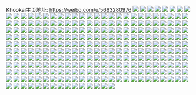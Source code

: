 Khookai主页地址: https://weibo.com/u/5663280976 
![](https://wx4.sinaimg.cn/mw2000/006bgy5yly1h9favz2rlxj31o02804qq.jpg) 
![](https://wx4.sinaimg.cn/mw2000/006bgy5yly1h9faw51exaj31o0280u0x.jpg) 
![](https://wx4.sinaimg.cn/mw2000/006bgy5yly1h9faw8nnwsj31o0280qv5.jpg) 
![](https://wx4.sinaimg.cn/mw2000/006bgy5yly1h9fawdqttbj31o02804qq.jpg) 
![](https://wx4.sinaimg.cn/mw2000/006bgy5yly1h9faxo1thsj31o0280x6p.jpg) 
![](https://wx4.sinaimg.cn/mw2000/006bgy5yly1h9fawmiu15j31o01o0e81.jpg) 
![](https://wx4.sinaimg.cn/mw2000/006bgy5yly1h9fawra2efj31o02804qq.jpg) 
![](https://wx4.sinaimg.cn/mw2000/006bgy5yly1h9favu3oujj31o01o0hdt.jpg) 
![](https://wx4.sinaimg.cn/mw2000/006bgy5yly1h9e0rjrc2ej32c02c01ky.jpg) 
![](https://wx4.sinaimg.cn/mw2000/006bgy5yly1h98aexlfymj32c02c0qv6.jpg) 
![](https://wx4.sinaimg.cn/mw2000/006bgy5yly1h976k7tqgfj31o02807wh.jpg) 
![](https://wx4.sinaimg.cn/mw2000/006bgy5yly1h976k9dl4bj31o02804qp.jpg) 
![](https://wx4.sinaimg.cn/mw2000/006bgy5yly1h976kap2a8j31o0280b29.jpg) 
![](https://wx4.sinaimg.cn/mw2000/006bgy5yly1h976kd94qgj31o0280e82.jpg) 
![](https://wx4.sinaimg.cn/mw2000/006bgy5yly1h976kfpmv5j32bc334qv6.jpg) 
![](https://wx4.sinaimg.cn/mw2000/006bgy5yly1h976kkx7hej31o0280kjm.jpg) 
![](https://wx4.sinaimg.cn/mw2000/006bgy5yly1h976kq4d5ij31o0280hdt.jpg) 
![](https://wx4.sinaimg.cn/mw2000/006bgy5yly1h976kt4whej32801o0e81.jpg) 
![](https://wx4.sinaimg.cn/mw2000/006bgy5yly1h976kxdfxrj31o0280hdt.jpg) 
![](https://wx4.sinaimg.cn/mw2000/006bgy5yly1h976kzdbkkj31o02804qp.jpg) 
![](https://wx4.sinaimg.cn/mw2000/006bgy5yly1h976k6awz7j31o02807wh.jpg) 
![](https://wx4.sinaimg.cn/mw2000/006bgy5yly1h976l1hhslj31o02804qp.jpg) 
![](https://wx4.sinaimg.cn/mw2000/006bgy5yly1h976l2eyfzj31o02804g2.jpg) 
![](https://wx4.sinaimg.cn/mw2000/006bgy5yly1h976mh2g7pj32bc334kjn.jpg) 
![](https://wx4.sinaimg.cn/mw2000/006bgy5yly1h976l5hr65j31o02804qq.jpg) 
![](https://wx4.sinaimg.cn/mw2000/006bgy5yly1h976mizk8pj31o0280kjm.jpg) 
![](https://wx4.sinaimg.cn/mw2000/006bgy5yly1h976l66ebgj31o0280nce.jpg) 
![](https://wx4.sinaimg.cn/mw2000/006bgy5yly1h976mky78pj31o0280hdu.jpg) 
![](https://wx4.sinaimg.cn/mw2000/006bgy5yly1h934rdu7zzj313z0u0ady.jpg) 
![](https://wx4.sinaimg.cn/mw2000/006bgy5yly1h934qbs69qj30u01sxn4m.jpg) 
![](https://wx4.sinaimg.cn/mw2000/006bgy5yly1h934qfje3fj30tu0tudnh.jpg) 
![](https://wx4.sinaimg.cn/mw2000/006bgy5yly1h934qd01ovj30ld0lognz.jpg) 
![](https://wx4.sinaimg.cn/mw2000/006bgy5yly1h8ixk7q1edj31o0280e82.jpg) 
![](https://wx4.sinaimg.cn/mw2000/006bgy5yly1h8ixkglgzyj31o01o0kjl.jpg) 
![](https://wx4.sinaimg.cn/mw2000/006bgy5yly1h8ixk9tht6j31o0280e82.jpg) 
![](https://wx4.sinaimg.cn/mw2000/006bgy5yly1h8ixke6r51j31o01o0e81.jpg) 
![](https://wx4.sinaimg.cn/mw2000/006bgy5yly1h8ixkbvijhj31o01o0x6p.jpg) 
![](https://wx4.sinaimg.cn/mw2000/006bgy5yly1h8ixkfde38j31o01o0e81.jpg) 
![](https://wx4.sinaimg.cn/mw2000/006bgy5yly1h8ggbp3euej32c0340kjm.jpg) 
![](https://wx4.sinaimg.cn/mw2000/006bgy5yly1h8ggbusltej30wi1yc4qp.jpg) 
![](https://wx4.sinaimg.cn/mw2000/006bgy5yly1h8ggby9qxkj32c0340kjm.jpg) 
![](https://wx4.sinaimg.cn/mw2000/006bgy5yly1h8ggd0mywnj30si1eojzb.jpg) 
![](https://wx4.sinaimg.cn/mw2000/006bgy5ygy1h8639ffdwxj30u00u0tfj.jpg) 
![](https://wx4.sinaimg.cn/mw2000/006bgy5ygy1h83gu2bwc3j30k30q976s.jpg) 
![](https://wx4.sinaimg.cn/mw2000/006bgy5ygy1h7onghe0gsj30u00u0wh7.jpg) 
![](https://wx4.sinaimg.cn/mw2000/006bgy5ygy1h6tltffijrj30u00u0t9k.jpg) 
![](https://wx4.sinaimg.cn/mw2000/006bgy5ygy1h6rcxdg31ej31lg340gte.jpg) 
![](https://wx4.sinaimg.cn/mw2000/006bgy5ygy1h6rcxvpiudj31lg3404qq.jpg) 
![](https://wx4.sinaimg.cn/mw2000/006bgy5ygy1h6rcxj2lczj31k03404qq.jpg) 
![](https://wx4.sinaimg.cn/mw2000/006bgy5ygy1h6rcxyo731j32xk240e82.jpg) 
![](https://wx4.sinaimg.cn/mw2000/006bgy5ygy1h6rcx38a4gj32c0340b2a.jpg) 
![](https://wx4.sinaimg.cn/mw2000/006bgy5ygy1h6rcxr2o9kj31fi0zjam0.jpg) 
![](https://wx4.sinaimg.cn/mw2000/006bgy5ygy1h6rcx5hoqlj31o0280n4h.jpg) 
![](https://wx4.sinaimg.cn/mw2000/006bgy5ygy1h6rcx6dbcej30u0140ta7.jpg) 
![](https://wx4.sinaimg.cn/mw2000/006bgy5ygy1h6e5ei0571j30u00u0wff.jpg) 
![](https://wx4.sinaimg.cn/mw2000/006bgy5ygy1h6e5eidsogj30u00u0q4a.jpg) 
![](https://wx4.sinaimg.cn/mw2000/006bgy5ygy1h6eaxw571aj30u00u0jsj.jpg) 
![](https://wx4.sinaimg.cn/mw2000/006bgy5ygy1h6e5eiufn4j30v80ql3yv.jpg) 
![](https://wx4.sinaimg.cn/mw2000/006bgy5ygy1h66azzxfa6j30tu0tu40h.jpg) 
![](https://wx4.sinaimg.cn/mw2000/006bgy5ygy1h60jszsjeij30u00u0ab4.jpg) 
![](https://wx4.sinaimg.cn/mw2000/006bgy5ygy1h60jt0eoj0j30u00u0abb.jpg) 
![](https://wx4.sinaimg.cn/mw2000/006bgy5ygy1h5w3992n64j30u00u0aap.jpg) 
![](https://wx4.sinaimg.cn/mw2000/006bgy5ygy1h5ffi32drcj30u00u00z3.jpg) 
![](https://wx4.sinaimg.cn/mw2000/006bgy5ygy1h5ffi5bjvnj30u02hynjq.jpg) 
![](https://wx4.sinaimg.cn/mw2000/006bgy5ygy1h5ffi43kshj30u00u0wie.jpg) 
![](https://wx4.sinaimg.cn/mw2000/006bgy5ygy1h5fhjl36gtj30u02hynle.jpg) 
![](https://wx4.sinaimg.cn/mw2000/006bgy5ygy1h5ffhy77w3j30u00u0q77.jpg) 
![](https://wx4.sinaimg.cn/mw2000/006bgy5ygy1h5ffi2kjxwj30u00u0dl8.jpg) 
![](https://wx4.sinaimg.cn/mw2000/006bgy5ygy1h5ffi4kr0oj30u00u0te3.jpg) 
![](https://wx4.sinaimg.cn/mw2000/006bgy5ygy1h5fkkm4r16j30u00u00wy.jpg) 
![](https://wx4.sinaimg.cn/mw2000/006bgy5ygy1h5fkkvkjerj30u00u0whz.jpg) 
![](https://wx4.sinaimg.cn/mw2000/006bgy5ygy1h4xnv2wncsj30u00u00yy.jpg) 
![](https://wx4.sinaimg.cn/mw2000/006bgy5ygy1h4xnv26jg9j30u0140wn1.jpg) 
![](https://wx4.sinaimg.cn/mw2000/006bgy5ygy1h4xnv3sxg2j30u00u046m.jpg) 
![](https://wx4.sinaimg.cn/mw2000/006bgy5ygy1h4xnv4ddejj30u0140wmj.jpg) 
![](https://wx4.sinaimg.cn/mw2000/006bgy5ygy1h4xn4pjgpcj30ql0z1q9k.jpg) 
![](https://wx4.sinaimg.cn/mw2000/006bgy5ygy1h4xnv4u8g8j30u0140wll.jpg) 
![](https://wx4.sinaimg.cn/mw2000/006bgy5ygy1h4xn1xo21uj30mm0sgtcz.jpg) 
![](https://wx4.sinaimg.cn/mw2000/006bgy5ygy1h4xn1urffsj30u00u0dm7.jpg) 
![](https://wx4.sinaimg.cn/mw2000/006bgy5ygy1h4xn1wtag4j30u01407b8.jpg) 
![](https://wx4.sinaimg.cn/mw2000/006bgy5ygy1h4xn1y9u32j30u00u0dl5.jpg) 
![](https://wx4.sinaimg.cn/mw2000/006bgy5ygy1h4xnv5fpx1j30u012gaip.jpg) 
![](https://wx4.sinaimg.cn/mw2000/006bgy5ygy1h4xn1yo15xj30u0120gt9.jpg) 
![](https://wx4.sinaimg.cn/mw2000/006bgy5ygy1h4xn1xa91vj30ul0u00xl.jpg) 
![](https://wx4.sinaimg.cn/mw2000/006bgy5ygy1h4xn6zsei2j30u00u0n44.jpg) 
![](https://wx4.sinaimg.cn/mw2000/006bgy5ygy1h4xn1ssh40j30uw0u0434.jpg) 
![](https://wx4.sinaimg.cn/mw2000/006bgy5ygy1h4xn1tsprdj30u00u0jyu.jpg) 
![](https://wx4.sinaimg.cn/mw2000/006bgy5ygy1h4xnv5uaruj30u00u0qaa.jpg) 
![](https://wx4.sinaimg.cn/mw2000/006bgy5ygy1h4xnv3bpylj30u0140jzg.jpg) 
![](https://wx4.sinaimg.cn/mw2000/006bgy5ygy1h4kukphke5j31400u0do6.jpg) 
![](https://wx4.sinaimg.cn/mw2000/006bgy5ygy1h4kukr9pl9j30u0140463.jpg) 
![](https://wx4.sinaimg.cn/mw2000/006bgy5ygy1h4kukqgs1cj31400u0qb1.jpg) 
![](https://wx4.sinaimg.cn/mw2000/006bgy5ygy1h4kukrwmxwj31400u0jye.jpg) 
![](https://wx4.sinaimg.cn/mw2000/006bgy5ygy1h4kukueiv4j30u0190tf4.jpg) 
![](https://wx4.sinaimg.cn/mw2000/006bgy5ygy1h4kuktleuzj31400u0wll.jpg) 
![](https://wx4.sinaimg.cn/mw2000/006bgy5ygy1h4kukz6gtvj30u00u0te8.jpg) 
![](https://wx4.sinaimg.cn/mw2000/006bgy5ygy1h4kukuyf75j30u018xjxn.jpg) 
![](https://wx4.sinaimg.cn/mw2000/006bgy5ygy1h4kukymhotj30u00u0dma.jpg) 
![](https://wx4.sinaimg.cn/mw2000/006bgy5ygy1h4kukzpo0nj30u00u0443.jpg) 
![](https://wx4.sinaimg.cn/mw2000/006bgy5ygy1h4kul0t44aj30u01fldmj.jpg) 
![](https://wx4.sinaimg.cn/mw2000/006bgy5ygy1h4kul0bpugj30u01x9akf.jpg) 
![](https://wx4.sinaimg.cn/mw2000/006bgy5ygy1h4kukogs18j31870u0q9b.jpg) 
![](https://wx4.sinaimg.cn/mw2000/006bgy5ygy1h4j7wdrvcmj328w400u10.jpg) 
![](https://wx4.sinaimg.cn/mw2000/006bgy5ygy1h4j7vuftabj328w4007wk.jpg) 
![](https://wx4.sinaimg.cn/mw2000/006bgy5ygy1h4j7wkvw1rj328w400hdw.jpg) 
![](https://wx4.sinaimg.cn/mw2000/006bgy5ygy1h4j7w5ljisj340028we82.jpg) 
![](https://wx4.sinaimg.cn/mw2000/006bgy5ygy1h4j7v5i2szj31pd3407wi.jpg) 
![](https://wx4.sinaimg.cn/mw2000/006bgy5ygy1h4j7uw6ix8j32bz340x6r.jpg) 
![](https://wx4.sinaimg.cn/mw2000/006bgy5ygy1h4j7vd0vtvj32as340e83.jpg) 
![](https://wx4.sinaimg.cn/mw2000/006bgy5ygy1h4j7v2mp10j31q53404qq.jpg) 
![](https://wx4.sinaimg.cn/mw2000/006bgy5ygy1h4j7uzygqwj31qw340qv5.jpg) 
![](https://wx4.sinaimg.cn/mw2000/006bgy5ygy1h4j7uxwcgwj31qp3407wh.jpg) 
![](https://wx4.sinaimg.cn/mw2000/006bgy5ygy1h4j7v93l1mj32ab340npe.jpg) 
![](https://wx4.sinaimg.cn/mw2000/006bgy5ygy1h4j7wrdqtaj32o04007wj.jpg) 
![](https://wx4.sinaimg.cn/mw2000/006bgy5ygy1h4j7w0o2fxj340028wu0z.jpg) 
![](https://wx4.sinaimg.cn/mw2000/006bgy5ygy1h4j7wveqmyj31o0280e4d.jpg) 
![](https://wx4.sinaimg.cn/mw2000/006bgy5ygy1h4j7xo4zraj32o0400b2c.jpg) 
![](https://wx4.sinaimg.cn/mw2000/006bgy5ygy1h4ha8wt8hrj322o3407wi.jpg) 
![](https://wx4.sinaimg.cn/mw2000/006bgy5ygy1h4ha97qgc5j31qx340u0x.jpg) 
![](https://wx4.sinaimg.cn/mw2000/006bgy5ygy1h4ha8zh3xdj322p3404qq.jpg) 
![](https://wx4.sinaimg.cn/mw2000/006bgy5ygy1h4ha93fkygj31qw25uqrf.jpg) 
![](https://wx4.sinaimg.cn/mw2000/006bgy5ygy1h4haawc9kyj33402h4b2a.jpg) 
![](https://wx4.sinaimg.cn/mw2000/006bgy5ygy1h4ha8tr8i0j328w2z0b29.jpg) 
![](https://wx4.sinaimg.cn/mw2000/006bgy5ygy1h4ha8ipna6j30uk44skjl.jpg) 
![](https://wx4.sinaimg.cn/mw2000/006bgy5ygy1h4haaivc65j315o3m6npd.jpg) 
![](https://wx4.sinaimg.cn/mw2000/006bgy5ygy1h4ha8h5n3zj315o6d6x6q.jpg) 
![](https://wx4.sinaimg.cn/mw2000/006bgy5ygy1h4ha98tl9fj32c03401ky.jpg) 
![](https://wx4.sinaimg.cn/mw2000/006bgy5ygy1h4enuhab1fj31900u07ai.jpg) 
![](https://wx4.sinaimg.cn/mw2000/006bgy5ygy1h4enukemifj31900u04bw.jpg) 
![](https://wx4.sinaimg.cn/mw2000/006bgy5ygy1h4enuj5hphj31900u044j.jpg) 
![](https://wx4.sinaimg.cn/mw2000/006bgy5ygy1h4enumff59j30u0190dmx.jpg) 
![](https://wx4.sinaimg.cn/mw2000/006bgy5ygy1h4eus9bl6lj30u0141gxt.jpg) 
![](https://wx4.sinaimg.cn/mw2000/006bgy5ygy1h4eusaafcjj30ww0u07db.jpg) 
![](https://wx4.sinaimg.cn/mw2000/006bgy5ygy1h4eusax27cj30u0141drp.jpg) 
![](https://wx4.sinaimg.cn/mw2000/006bgy5ygy1h4eupft158j30u076oqv5.jpg) 
![](https://wx4.sinaimg.cn/mw2000/006bgy5ygy1h4eups17v8j30u05zfe81.jpg) 
![](https://wx4.sinaimg.cn/mw2000/006bgy5ygy1h4eupaarykj30u07l0hdt.jpg) 
![](https://wx4.sinaimg.cn/mw2000/006bgy5ygy1h4eusbufjvj30u03ovqu0.jpg) 
![](https://wx4.sinaimg.cn/mw2000/006bgy5ygy1h4dtv6sexaj30u0190n2r.jpg) 
![](https://wx4.sinaimg.cn/mw2000/006bgy5ygy1h4dtwozod8j30u015z47s.jpg) 
![](https://wx4.sinaimg.cn/mw2000/006bgy5ygy1h4dtwn8chbj31900u0dn1.jpg) 
![](https://wx4.sinaimg.cn/mw2000/006bgy5ygy1h4dtxl4cp1j30u014046a.jpg) 
![](https://wx4.sinaimg.cn/mw2000/006bgy5ygy1h4dtxg6kmaj30u014046g.jpg) 
![](https://wx4.sinaimg.cn/mw2000/006bgy5ygy1h4dtxpzcqvj30u0140wm7.jpg) 
![](https://wx4.sinaimg.cn/mw2000/006bgy5ygy1h4dtvgshhgj30u00vwjwv.jpg) 
![](https://wx4.sinaimg.cn/mw2000/006bgy5ygy1h4dtxu5y0aj30u00u0jz4.jpg) 
![](https://wx4.sinaimg.cn/mw2000/006bgy5ygy1h4dtvk7ge1j31900u0gpi.jpg) 
![](https://wx4.sinaimg.cn/mw2000/006bgy5ygy1h4dtwxyq4qj30u016i470.jpg) 
![](https://wx4.sinaimg.cn/mw2000/006bgy5ygy1h4dtxaj9krj30u03ovqu0.jpg) 
![](https://wx4.sinaimg.cn/mw2000/006bgy5ygy1h4crkn3oqbj30u05edb29.jpg) 
![](https://wx4.sinaimg.cn/mw2000/006bgy5ygy1h4crm193prj31900u042p.jpg) 
![](https://wx4.sinaimg.cn/mw2000/006bgy5ygy1h4crki1v1hj30u02i0qm0.jpg) 
![](https://wx4.sinaimg.cn/mw2000/006bgy5ygy1h4crkoof22j30u0190q5e.jpg) 
![](https://wx4.sinaimg.cn/mw2000/006bgy5ygy1h4bklgqlvuj31400u0gtx.jpg) 
![](https://wx4.sinaimg.cn/mw2000/006bgy5ygy1h4bkldtvnjj30u00v6jwo.jpg) 
![](https://wx4.sinaimg.cn/mw2000/006bgy5ygy1h4bkobtxu9j30up0u043o.jpg) 
![](https://wx4.sinaimg.cn/mw2000/006bgy5ygy1h4bklcodxjj31400u0gu1.jpg) 
![](https://wx4.sinaimg.cn/mw2000/006bgy5ygy1h4bkldaacoj312k0u010i.jpg) 
![](https://wx4.sinaimg.cn/mw2000/006bgy5ygy1h4bkoe9uaij31400u07cg.jpg) 
![](https://wx4.sinaimg.cn/mw2000/006bgy5ygy1h4bkleg83qj31900u0ah3.jpg) 
![](https://wx4.sinaimg.cn/mw2000/006bgy5ygy1h4bklfd11sj30u00wkthv.jpg) 
![](https://wx4.sinaimg.cn/mw2000/006bgy5ygy1h4bkl4nj4tj30u0190dmj.jpg) 
![](https://wx4.sinaimg.cn/mw2000/006bgy5ygy1h4bklg0g8hj31900u0dmi.jpg) 
![](https://wx4.sinaimg.cn/mw2000/006bgy5ygy1h4bkmtp52ej30u0190tgc.jpg) 
![](https://wx4.sinaimg.cn/mw2000/006bgy5ygy1h4bklhiiyfj31400u07fb.jpg) 
![](https://wx4.sinaimg.cn/mw2000/006bgy5ygy1h4bkibvtqdj30u018y432.jpg) 
![](https://wx4.sinaimg.cn/mw2000/006bgy5ygy1h4bkicfnmwj30u018yaek.jpg) 
![](https://wx4.sinaimg.cn/mw2000/006bgy5ygy1h4bkhzr2azj30u018ydkt.jpg) 
![](https://wx4.sinaimg.cn/mw2000/006bgy5ygy1h4bkicz3anj30u018ywj4.jpg) 
![](https://wx4.sinaimg.cn/mw2000/006bgy5ygy1h4bkidkc4vj30u018yaf4.jpg) 
![](https://wx4.sinaimg.cn/mw2000/006bgy5ygy1h4bkie2yo1j30u018yq76.jpg) 
![](https://wx4.sinaimg.cn/mw2000/006bgy5yly1h3q3ma6adoj30lc0sggoe.jpg) 
![](https://wx4.sinaimg.cn/mw2000/006bgy5yly1h3q3lr21wpj30u00u078q.jpg) 
![](https://wx4.sinaimg.cn/mw2000/006bgy5yly1h3q3lrfkd7j30u00u0wim.jpg) 
![](https://wx4.sinaimg.cn/mw2000/006bgy5ygy1h3jg55j70zj30u00u041r.jpg) 
![](https://wx4.sinaimg.cn/mw2000/006bgy5ygy1h2yktdnz8dj31400u0n1w.jpg) 
![](https://wx4.sinaimg.cn/mw2000/006bgy5ygy1h2w7y83fuhj315o2o7e81.jpg) 
![](https://wx4.sinaimg.cn/mw2000/006bgy5ygy1h29ak4dh4sj31o01o0e81.jpg) 
![](https://wx4.sinaimg.cn/mw2000/006bgy5ygy1h29ak54ribj30ty0usqeg.jpg) 
![](https://wx4.sinaimg.cn/mw2000/006bgy5ygy1h14dq1e5pnj30u018iaic.jpg) 
![](https://wx4.sinaimg.cn/mw2000/006bgy5ygy1h14dpyx91sj30u0140gua.jpg) 
![](https://wx4.sinaimg.cn/mw2000/006bgy5ygy1h14dq2j58ej30u012uafm.jpg) 
![](https://wx4.sinaimg.cn/mw2000/006bgy5ygy1h14dpzhttmj30u0140ai2.jpg) 
![](https://wx4.sinaimg.cn/mw2000/006bgy5ygy1h14dq067n5j30u015un4h.jpg) 
![](https://wx4.sinaimg.cn/mw2000/006bgy5ygy1h14dq3lf27j30u01407ca.jpg) 
![](https://wx4.sinaimg.cn/mw2000/006bgy5ygy1gzshgzk1tdj30u013ldmx.jpg) 
![](https://wx4.sinaimg.cn/mw2000/006bgy5ygy1gzshgn56g2j30u0140jzb.jpg) 
![](https://wx4.sinaimg.cn/mw2000/006bgy5ygy1gzshh1tnhej30u0140k1x.jpg) 
![](https://wx4.sinaimg.cn/mw2000/006bgy5ygy1gzshgrzqwuj30u01404au.jpg) 
![](https://wx4.sinaimg.cn/mw2000/006bgy5ygy1gzshh18io4j30u01407ck.jpg) 
![](https://wx4.sinaimg.cn/mw2000/006bgy5ygy1gzshh03xs0j30u014047y.jpg) 
![](https://wx4.sinaimg.cn/mw2000/c4935d81gy1h9kt9ns6b2j22c0340b2c.jpg) 
![](https://wx4.sinaimg.cn/mw2000/c4935d81gy1h9kt944j2wj22c0340npf.jpg) 
![](https://wx4.sinaimg.cn/mw2000/c4935d81gy1h9kta6z88ij22c02poe84.jpg) 
![](https://wx4.sinaimg.cn/mw2000/c4935d81gy1h9ktakvdtfj22c03407wk.jpg) 
![](https://wx4.sinaimg.cn/mw2000/c4935d81gy1h9ktcrz5o1j22c0340b2d.jpg) 
![](https://wx4.sinaimg.cn/mw2000/c4935d81gy1h9ktb3wtb0j22c0340u10.jpg) 
![](https://wx4.sinaimg.cn/mw2000/c4935d81gy1h9ktbph23ej22c0340u10.jpg) 
![](https://wx4.sinaimg.cn/mw2000/c4935d81gy1h9ktcecwggj22c0340kjp.jpg) 
![](https://wx4.sinaimg.cn/mw2000/c4935d81gy1h9ktc0cakkj22c0340qv8.jpg) 
![](https://wx4.sinaimg.cn/mw2000/c4935d81gy1h9jxaeh3u8j20wi171n9e.jpg) 
![](https://wx4.sinaimg.cn/mw2000/c4935d81gy1h9gdhi8ei3j215o1qiqv5.jpg) 
![](https://wx4.sinaimg.cn/mw2000/c4935d81gy1h9f2kor4itj22c0340x6u.jpg) 
![](https://wx4.sinaimg.cn/mw2000/c4935d81gy1h9f2kts6gjj215o2irqv5.jpg) 
![](https://wx4.sinaimg.cn/mw2000/c4935d81gy1h9f2kyajl8j22c0340qva.jpg) 
![](https://wx4.sinaimg.cn/mw2000/c4935d81gy1h9aef87olpj22c03401kz.jpg) 
![](https://wx4.sinaimg.cn/mw2000/c4935d81gy1h9aeimm95nj22c02rye86.jpg) 
![](https://wx4.sinaimg.cn/mw2000/c4935d81gy1h9aefiyg3gj22c0340hdv.jpg) 
![](https://wx4.sinaimg.cn/mw2000/c4935d81gy1h9aefsfg9lj22c0340hdv.jpg) 
![](https://wx4.sinaimg.cn/mw2000/c4935d81gy1h9aejb2b9bj22c0340kjm.jpg) 
![](https://wx4.sinaimg.cn/mw2000/c4935d81gy1h9aejnxj22j22c0340hdv.jpg) 
![](https://wx4.sinaimg.cn/mw2000/c4935d81gy1h9aeck0jnfj21o0280b2b.jpg) 
![](https://wx4.sinaimg.cn/mw2000/c4935d81gy1h9aee0co4mj22c02xke82.jpg) 
![](https://wx4.sinaimg.cn/mw2000/c4935d81gy1h9aecubjzmj21o0280e83.jpg) 
![](https://wx4.sinaimg.cn/mw2000/c4935d81gy1h9aed3vwu3j21o0280e83.jpg) 
![](https://wx4.sinaimg.cn/mw2000/c4935d81gy1h9aehuhigmj21o0280kjn.jpg) 
![](https://wx4.sinaimg.cn/mw2000/c4935d81gy1h9aec3trrjj21o0280x6r.jpg) 
![](https://wx4.sinaimg.cn/mw2000/c4935d81gy1h9aedrh0xxj22c03407wl.jpg) 
![](https://wx4.sinaimg.cn/mw2000/c4935d81gy1h9aeecahq9j22yo280npg.jpg) 
![](https://wx4.sinaimg.cn/mw2000/c4935d81gy1h9aebpexdlj22c0340hdy.jpg) 
![](https://wx4.sinaimg.cn/mw2000/c4935d81gy1h9aeeulnejj21o0280npf.jpg) 
![](https://wx4.sinaimg.cn/mw2000/c4935d81gy1h9aedd95oqj21o0280kjn.jpg) 
![](https://wx4.sinaimg.cn/mw2000/c4935d81gy1h9aeemayo9j22c0340e84.jpg) 
![](https://wx4.sinaimg.cn/mw2000/c4935d81gy1h8yziws4q0j22802you10.jpg) 
![](https://wx4.sinaimg.cn/mw2000/c4935d81gy1h8yzj1o37wj215o27hx6p.jpg) 
![](https://wx4.sinaimg.cn/mw2000/c4935d81gy1h8l3o28ifyj21l81zknpe.jpg) 
![](https://wx4.sinaimg.cn/mw2000/c4935d81gy1h8l3nz9ozrj21l81zknpe.jpg) 
![](https://wx4.sinaimg.cn/mw2000/c4935d81gy1h8jk2m0xl6j22c0340x6s.jpg) 
![](https://wx4.sinaimg.cn/mw2000/c4935d81gy1h8jk2el6r1j22c0340e84.jpg) 
![](https://wx4.sinaimg.cn/mw2000/c4935d81gy1h8jk2amehaj22c0340qv8.jpg) 
![](https://wx4.sinaimg.cn/mw2000/c4935d81gy1h8jk31qsv2j22c03404qt.jpg) 
![](https://wx4.sinaimg.cn/mw2000/c4935d81gy1h8jk2ubutuj22c03404qt.jpg) 
![](https://wx4.sinaimg.cn/mw2000/c4935d81gy1h8jk2y4fz2j22c0340kjo.jpg) 
![](https://wx4.sinaimg.cn/mw2000/c4935d81gy1h884e6fcunj22c0340b2d.jpg) 
![](https://wx4.sinaimg.cn/mw2000/c4935d81gy1h884e9clt4j22c0340hdx.jpg) 
![](https://wx4.sinaimg.cn/mw2000/c4935d81gy1h884eby3nnj22c0340x6s.jpg) 
![](https://wx4.sinaimg.cn/mw2000/c4935d81gy1h884ehu5ccj22c0340u10.jpg) 
![](https://wx4.sinaimg.cn/mw2000/c4935d81gy1h884eeo56kj22c03407wl.jpg) 
![](https://wx4.sinaimg.cn/mw2000/c4935d81gy1h884ekrctlj22c03404qt.jpg) 
![](https://wx4.sinaimg.cn/mw2000/c4935d81gy1h884eqtdz7j22c03401l1.jpg) 
![](https://wx4.sinaimg.cn/mw2000/c4935d81gy1h884e3qmirj22c0340qv8.jpg) 
![](https://wx4.sinaimg.cn/mw2000/c4935d81gy1h884enue1kj22c03404qt.jpg) 
![](https://wx4.sinaimg.cn/mw2000/c4935d81gy1h884eu3o0pj22c03404qt.jpg) 
![](https://wx4.sinaimg.cn/mw2000/c4935d81gy1h884exg3w9j22c0340qv7.jpg) 
![](https://wx4.sinaimg.cn/mw2000/c4935d81gy1h884f05snnj22c0340qv7.jpg) 
![](https://wx4.sinaimg.cn/mw2000/c4935d81gy1h884fj7ip3j22c0340hdv.jpg) 
![](https://wx4.sinaimg.cn/mw2000/c4935d81gy1h884f39bznj22c03401l0.jpg) 
![](https://wx4.sinaimg.cn/mw2000/c4935d81gy1h884f61e69j22c0340u0z.jpg) 
![](https://wx4.sinaimg.cn/mw2000/c4935d81gy1h884f89znej22c0340hdv.jpg) 
![](https://wx4.sinaimg.cn/mw2000/c4935d81gy1h884fbm40cj22c0340hdv.jpg) 
![](https://wx4.sinaimg.cn/mw2000/c4935d81gy1h884ff0vg6j22c0340qv7.jpg) 
![](https://wx4.sinaimg.cn/mw2000/c4935d81gy1h81junctdsj22c0340hdy.jpg) 
![](https://wx4.sinaimg.cn/mw2000/c4935d81gy1h81juy2wq8j22c0340e86.jpg) 
![](https://wx4.sinaimg.cn/mw2000/c4935d81gy1h81jusiopyj22c0340hdy.jpg) 
![](https://wx4.sinaimg.cn/mw2000/c4935d81ly1h7yn42yrwzj21o02801kz.jpg) 
![](https://wx4.sinaimg.cn/mw2000/c4935d81gy1h7u9zv36qaj223w31xkjo.jpg) 
![](https://wx4.sinaimg.cn/mw2000/c4935d81gy1h7ua0qmx9nj22801o0npf.jpg) 
![](https://wx4.sinaimg.cn/mw2000/c4935d81gy1h7u9zyfk1ej21yh2unx6r.jpg) 
![](https://wx4.sinaimg.cn/mw2000/c4935d81gy1h7ua0wmh5ej22c025c1kz.jpg) 
![](https://wx4.sinaimg.cn/mw2000/c4935d81gy1h7ua0tl6w4j22c02c04qr.jpg) 
![](https://wx4.sinaimg.cn/mw2000/c4935d81gy1h78g6tp9imj215o293hdu.jpg) 
![](https://wx4.sinaimg.cn/mw2000/c4935d81gy1h72xhjbrlfj215o2p5e81.jpg) 
![](https://wx4.sinaimg.cn/mw2000/c4935d81ly1h707k50gmdj215o1pyqv5.jpg) 
![](https://wx4.sinaimg.cn/mw2000/c4935d81gy1h6elymo5cdj21l81zk7wi.jpg) 
![](https://wx4.sinaimg.cn/mw2000/c4935d81gy1h6elyhbg5jj22892z1b2d.jpg) 
![](https://wx4.sinaimg.cn/mw2000/c4935d81gy1h6elyl1k93j228a2z2e85.jpg) 
![](https://wx4.sinaimg.cn/mw2000/c4935d81gy1h4qf1ehyroj22c02c0e83.jpg) 
![](https://wx4.sinaimg.cn/mw2000/c4935d81gy1h4qf1mjlmaj22c02c0qv5.jpg) 
![](https://wx4.sinaimg.cn/mw2000/c4935d81gy1h4qf27h93fj22c02c07wi.jpg) 
![](https://wx4.sinaimg.cn/mw2000/c4935d81gy1h40s96ipdkj22c02c07wh.jpg) 
![](https://wx4.sinaimg.cn/mw2000/c4935d81gy1h40s9hu4ckj22c02c0hdu.jpg) 
![](https://wx4.sinaimg.cn/mw2000/c4935d81gy1h40s9rkkjfj22c02c0x6q.jpg) 
![](https://wx4.sinaimg.cn/mw2000/c4935d81gy1h40sad3yzlj22c02c01kx.jpg) 
